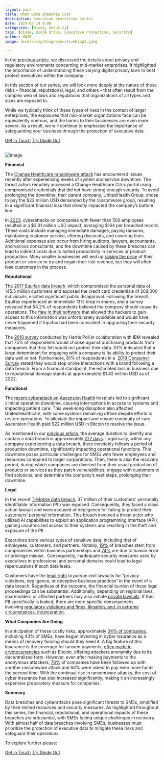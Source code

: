 ```yaml
---
layout: post
title: What Data Breaches Cost
description: executive protection series
date: 2024-05-14 9:00
categories: [Diode, Security]
tags: [Diode, Diode Drive, Executive Protection, Security]
author: MNJR
image: assets/img/blog/exeuctiveblog1.jpeg

---
```

In the [previous article](https://diode.io/blog/digital-executive-protection-compliance-guide), we discussed the details about privacy and regulatory environments concerning mid-market enterprises. It highlighted the importance of understanding these varying digital privacy laws to best protect executives within the company. 

In this section of our series, we will look more deeply at the nature of these risks – financial, reputational, legal, and others – that often result from the complex web of laws and regulations that organizations of all types and sizes are exposed to.

While we typically think of these types of risks in the context of larger enterprises, the exposures that mid-market organizations face can be equivalently onerous, and the harms to their businesses are even more severe. As a result, we will continue to emphasize the importance of safeguarding your business through the protection of executive data.

<div class="story__buttons">
  <a href="{{"https://contactdiode.paperform.co"}}" class="btn" target="">Get in Touch</a>
  <a href="#download-app" class="btn popup-open" target="">Try Diode Out</a>
</div>

<br>

![image](https://github.com/diodechain/website_dev_2023/assets/134106471/3708bc37-7b3b-4edb-9f69-e1d4236185a0)

**Financial**

The [Change Healthcare ransomware attack](https://healthitsecurity.com/news/change-healthcare-disconnects-system-amid-cyberattack) has encountered issues recently after experiencing weeks of system and service downtime. The threat actors remotely accessed a Change Healthcare Citrix portal using compromised credentials that did not have strong enough security. To avoid prolonging the downtime, their parent company, UnitedHealth Group, chose to pay the $22 million USD demanded by the ransomware group, resulting in a significant financial loss that directly impacted the company’s bottom line.

In [2023](https://www.business.com/articles/smb-budget-for-cybersecurity/), cyberattacks on companies with fewer than 500 employees resulted in a $3.31 million USD impact, averaging $164 per breached record. These costs include managing immediate damages, paying ransoms, maintaining customer service, offering discounts, and covering fines. Additional expenses also occur from hiring auditors, lawyers, accountants, and various consultants, and the downtime caused by these breaches can lead to indirect costs due to halted productivity in services or product production. Many smaller businesses will end up [raising the price](https://www.ibm.com/downloads/cas/3R8N1DZJ) of their product or service to try and regain their lost revenue, but they will often lose customers in the process.

**Reputational**

The [2017 Equifax data breach](https://tdwi.org/articles/2018/10/29/biz-all-impact-of-equifax-data-breach.aspx#:~:text=Even%20though%20Equifax%20did%20not,percent%20%2D%2D%20a%20significant%20decrease.), which compromised the personal data of 145.5 million customers and exposed the credit card credentials of 209,000 individuals, elicited significant public disapproval. Following the breach, Equifax experienced an immediate 13% drop in shares, and a survey revealed that 54.2% of respondents believed the company should cease its operations. The [flaw in their software](https://www.usatoday.com/story/tech/2020/02/10/2017-equifax-data-breach-chinese-military-hack/4712788002/) that allowed the hackers to gain access to this information was unfortunately avoidable and would have never happened if Equifax had been consistent in upgrading their security measures. 

The [2018 survey](https://www.prnewswire.com/news-releases/new-survey-finds-deep-consumer-anxiety-over-data-privacy-and-security-300630067.html) conducted by Harris Poll in collaboration with IBM revealed that 75% of respondents would choose against purchasing products from companies that they felt would not protect their data. 53% indicated that a large determinant for engaging with a company is its ability to protect their data well or not. Furthermore, 81% of respondents in a  [2019 Consumer Survey](https://hub.pingidentity.com/survey/3464-2019-consumer-survey) stated they would stop online interactions with a brand following a data breach. From a financial standpoint, the estimated loss in business due to reputational damage stands at approximately $1.42 million USD as of 2022. 

**Functional**

The [recent cyberattack on Ascension Health](https://www.nbcnews.com/business/business-news/ascension-health-cyberattack-disrupts-patient-care-what-happened-rcna151462) hospitals led to significant clinical operation downtime, causing interruptions in access to systems and impacting patient care. This week-long disruption also affected UnitedHealthcare, with some systems remaining offline despite efforts to restore operations. To alleviate the impact and ensure continuity of care, Ascension Health paid $22 million USD in Bitcoin to resolve the issue.

As mentioned in our [previous article](http://localhost:45366/drive/Diode%20Marketing?details=Digital/Blog/2024%20-%20Executive%20Series/2%20-%20What%20Risks%20Cost/diode.io/blog&force=2&extra=%20diode.io/blog), the average duration to identify and contain a data breach is approximately [277 days](https://www.ibm.com/downloads/cas/3R8N1DZJ). Logistically, within any company experiencing a data breach, there inevitably follows a period of production downtime, significantly impacting operational functions. This downtime poses particular challenges for SMEs with fewer employees and resources compared to larger corporations. Then, there is also the recovery period, during which companies are diverted from their usual production of products or services as they patch vulnerabilities, engage with customers to find solutions, and determine the company’s next steps, prolonging their downtime. 

**Legal**

In the recent [T-Mobile data breach](https://www.lawsuitupdatecenter.com/t-mobile-customer-data-breach-settlement.html), 37 million of their customers' personally identifiable information (PII) was exposed. Consequently, they faced a class action lawsuit and were accused of negligence for failing to protect their customers' personal information. This breach involved a threat actor who utilized AI capabilities to exploit an application programming interface (API), gaining unauthorized access to their systems and resulting in the theft and exposure of the PII. 

Executives store various types of sensitive data, including that of employees, customers, and partners. Notably, [19%](https://www.ibm.com/downloads/cas/3R8N1DZJ) of breaches stem from compromises within business partnerships and [74%](https://opaque.co/navigating-the-rising-tide-of-data-breaches-and-ai-security-risks/#:~:text=Among%20the%20security%20professionals%20who,devastating%20consequences%20of%20a%20breach.) are due to human error or privilege misuse.  Consequently, inadequate security measures used by executives in professional and personal domains could lead to legal repercussions if such data leaks.

Customers have the [legal right](https://www.threatintelligence.com/blog/legal-implications-of-data-breach#:~:text=Regulations%20like%20HIPAA%2C%20GDPR%2C%20and,hundreds%20of%20millions%20of%20dollars.) to pursue civil lawsuits for “privacy violations, negligence, or deceptive business practices” in the event of a data breach. Regardless of the outcome, the financial burden of these legal proceedings can be substantial. Additionally, depending on regional laws, shareholders or affected partners may also initiate [private lawsuits](https://thedataprivacygroup.com/us/blog/2019-9-17-data-breach-the-legal-implications/). If their PII specifically is leaked, there are more specific consequences involving [regulatory violations and fines, litigation, and, in extreme circumstances, incarceration](https://www.ironmountain.com/resources/blogs-and-articles/t/the-legal-ramifications-of-a-data-breach). 

**What Companies Are Doing**

In anticipation of these costly risks, approximately [34% of companies](https://www.getastra.com/blog/security-audit/cyber-insurance-claims-statistics/#:~:text=Data%20breaches%20in%20the%20U.S.,for%20the%20transfer%20of%20risks.), including 43% of SMEs, have begun investing in cyber insurance as a means of recovery funding should they need it. A big feature of this insurance is the coverage for ransom payments, [often made in cryptocurrencies](https://content.naic.org/cipr-topics/ransomware) such as Bitcoin, offering attackers anonymity due to its decentralized form. However, even after making payments to the anonymous attackers, [78%](https://www.infosecurity-magazine.com/news/orgs-repeat-ransomware-paying/) of companies have been followed up with another ransomware attack and 63% were asked to pay even more funds the second time. With the continual rise in ransomware attacks, the cost of cyber insurance has also increased significantly, making it an increasingly expensive preparatory measure for companies.

**Summary**

Data breaches and cyberattacks pose significant threats to SMEs, amplified by their limited resources and security measures. As highlighted throughout this series, the financial, reputational, and operational impacts of these breaches are substantial, with SMEs facing unique challenges in recovery. With almost half of data breaches involving SMEs, businesses must prioritize the protection of executive data to mitigate these risks and safeguard their operations.

To explore further please:
<div class="story__buttons">
  <a href="{{"https://contactdiode.paperform.co"}}" class="btn" target="">Get in Touch</a>
  <a href="#download-app" class="btn popup-open" target="">Try Diode Out</a>
</div>

